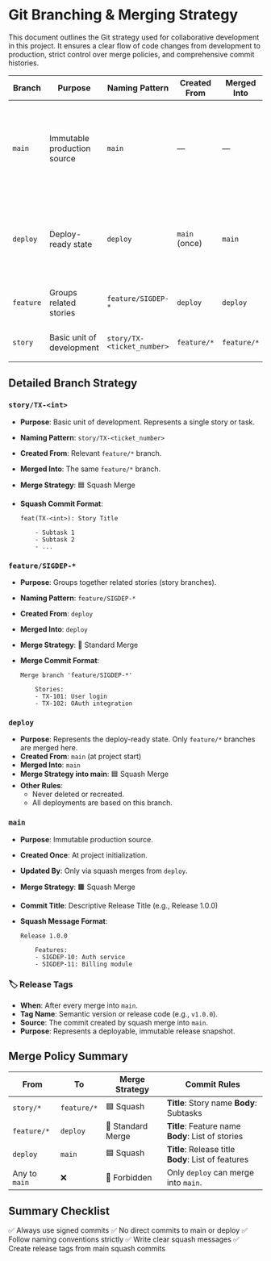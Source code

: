 # Git Branching & Merging Strategy

This document outlines the Git strategy used for collaborative development in this project. It ensures a clear flow of code changes from development to production, strict control over merge policies, and comprehensive commit histories.

| **Branch**   | **Purpose**                          | **Naming Pattern**       | **Created From** | **Merged Into** | **Merge Strategy** | **Notes**                                                                 |
|--------------|--------------------------------------|---------------------------|------------------|-----------------|--------------------|---------------------------------------------------------------------------|
| `main`       | Immutable production source         | `main`                    | —                | —               | 🟫 Squash Merge    | 🔒 Locked from direct creation & commits. Updated only via squash merges from `deploy`. |
| `deploy`     | Deploy-ready state                  | `deploy`                  | `main` (once)    | `main`          | 🟦 Squash Merge    | Never deleted or recreated. All deployments are based on this branch.    |
| `feature`    | Groups related stories              | `feature/SIGDEP-*`        | `deploy`         | `deploy`        | 🔀 Standard Merge  | Represents a collection of related stories.                              |
| `story`      | Basic unit of development           | `story/TX-<ticket_number>`| `feature/*`      | `feature/*`     | 🟦 Squash Merge    | Contains subtasks of a feature.                                          |

## Detailed Branch Strategy

### `story/TX-<int>`

- **Purpose**: Basic unit of development. Represents a single story or task.
- **Naming Pattern**: `story/TX-<ticket_number>`
- **Created From**: Relevant `feature/*` branch.
- **Merged Into**: The same `feature/*` branch.
- **Merge Strategy**: 🟦 Squash Merge
- **Squash Commit Format**:

    ```text
    feat(TX-<int>): Story Title

        - Subtask 1
        - Subtask 2
        - ...
    ```

### `feature/SIGDEP-*`

- **Purpose**: Groups together related stories (story branches).
- **Naming Pattern**: `feature/SIGDEP-*`
- **Created From**: `deploy`
- **Merged Into**: `deploy`
- **Merge Strategy**: 🔀 Standard Merge
- **Merge Commit Format**:

    ```text
    Merge branch 'feature/SIGDEP-*'

        Stories:
        - TX-101: User login
        - TX-102: OAuth integration
    ```

### `deploy`

- **Purpose**: Represents the deploy-ready state. Only `feature/*` branches are merged here.
- **Created From**: `main` (at project start)
- **Merged Into**: `main`
- **Merge Strategy into main**: 🟦 Squash Merge
- **Other Rules**:
  - Never deleted or recreated.
  - All deployments are based on this branch.

### `main`

- **Purpose**: Immutable production source.
- **Created Once**: At project initialization.
- **Updated By**: Only via squash merges from `deploy`.
- **Merge Strategy**: 🟫 Squash Merge
- **Commit Title**: Descriptive Release Title (e.g., Release 1.0.0)
- **Squash Message Format**:

    ```text
    Release 1.0.0

        Features:
        - SIGDEP-10: Auth service
        - SIGDEP-11: Billing module
    ```

### 🏷️ Release Tags

- **When**: After every merge into `main`.
- **Tag Name**: Semantic version or release code (e.g., `v1.0.0`).
- **Source**: The commit created by squash merge into `main`.
- **Purpose**: Represents a deployable, immutable release snapshot.

## Merge Policy Summary

| **From**     | **To**       | **Merge Strategy** | **Commit Rules**                                                                 |
|--------------|--------------|--------------------|---------------------------------------------------------------------------------|
| `story/*`    | `feature/*`  | 🟦 Squash          | **Title**: Story name **Body**: Subtasks                                     |
| `feature/*`  | `deploy`     | 🔀 Standard Merge  | **Title**: Feature name **Body**: List of stories                           |
| `deploy`     | `main`       | 🟦 Squash          | **Title**: Release title **Body**: List of features                         |
| Any to `main`| ❌           | 🚫 Forbidden       | Only `deploy` can merge into `main`.                                           |

## Summary Checklist

✅ Always use signed commits
✅ No direct commits to main or deploy
✅ Follow naming conventions strictly
✅ Write clear squash messages
✅ Create release tags from main squash commits
